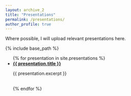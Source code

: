 ```yaml
---
layout: archive_2
title: "Presentations"
permalink: /presentations/
author_profile: true
---
```


Where possible, I will upload relevant presentations here.

{% include base_path %}

<ul>
  {% for presentation in site.presentations %}
    <li>
      <a style="font-weight:bold" href="{{ presentation.url }}">{{ presentation.title }}</a>
      <p>{{ presentation.excerpt }}</p>
    <br>
    </li>
  {% endfor %}
</ul>